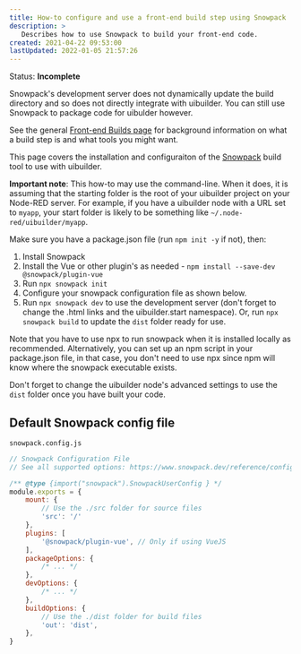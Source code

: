 ```yaml
---
title: How-to configure and use a front-end build step using Snowpack
description: >
   Describes how to use Snowpack to build your front-end code.
created: 2021-04-22 09:53:00
lastUpdated: 2022-01-05 21:57:26
---
```


Status: **Incomplete**

Snowpack's development server does not dynamically update the build directory and so does not directly integrate with uibuilder. You can still use Snowpack to package code for uibulder however.

See the general [Front-end Builds page](./front-end-builds.md) for background information on what a build step is and what tools you might want.

This page covers the installation and configuraiton of the [Snowpack](https://www.snowpack.dev/) build tool to use with uibuilder.

**Important note**: This how-to may use the command-line. When it does, it is assuming that the starting folder
is the root of your uibuilder project on your Node-RED server. For example, if you have a uibuilder node with
a URL set to `myapp`, your start folder is likely to be something like `~/.node-red/uibuilder/myapp`.

Make sure you have a package.json file (run `npm init -y` if not), then:

1. Install Snowpack
2. Install the Vue or other plugin's as needed - `npm install --save-dev @snowpack/plugin-vue`
3. Run `npx snowpack init`
4. Configure your snowpack configuration file as shown below.
5. Run `npx snowpack dev` to use the development server (don't forget to change the .html links and the uibuilder.start namespace). Or, run `npx snowpack build` to update the `dist` folder ready for use.

Note that you have to use npx to run snowpack when it is installed locally as recommended. Alternatively, you can set up an npm script in your package.json file, in that case, you don't need to use npx since npm will know where the snowpack executable exists.

Don't forget to change the uibuilder node's advanced settings to use the `dist` folder once you have built your code.

## Default Snowpack config file

`snowpack.config.js`

```js
// Snowpack Configuration File
// See all supported options: https://www.snowpack.dev/reference/configuration

/** @type {import("snowpack").SnowpackUserConfig } */
module.exports = {
    mount: {
        // Use the ./src folder for source files
        'src': '/'
    },
    plugins: [
        '@snowpack/plugin-vue', // Only if using VueJS
    ],
    packageOptions: {
        /* ... */
    },
    devOptions: {
        /* ... */
    },
    buildOptions: {
        // Use the ./dist folder for build files
        'out': 'dist',
    },
}
```